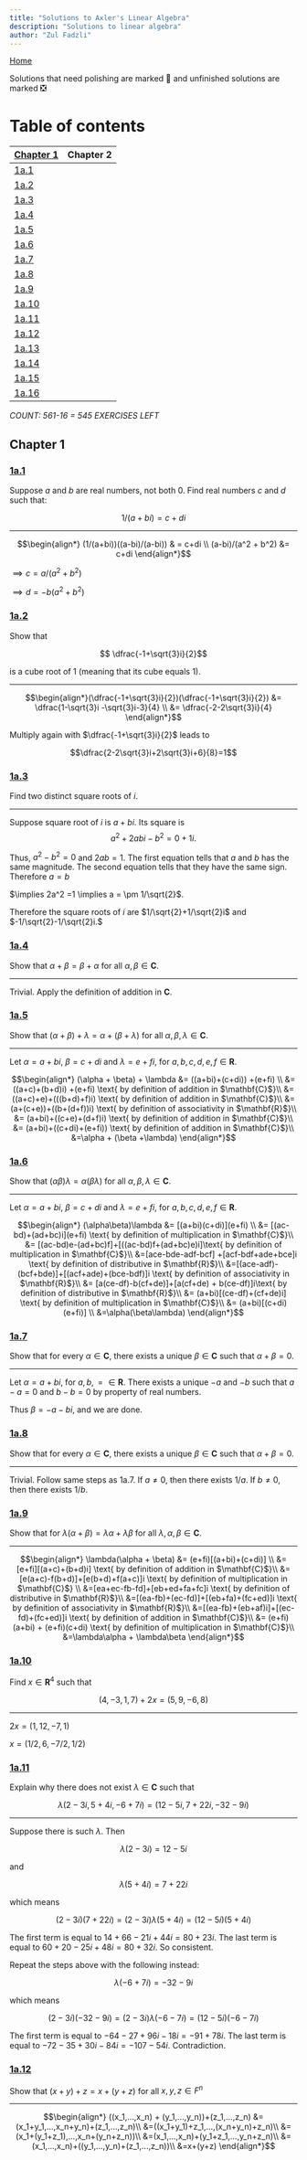 ```yaml
---
title: "Solutions to Axler's Linear Algebra"
description: "Solutions to linear algebra"
author: "Zul Fadzli"
---
```

[Home](https://zul.rocks)

Solutions that need polishing are marked 🔄 and unfinished solutions are marked ❎

<a name="toc"></a>

# Table of contents

[Chapter 1](#c1)  | Chapter 2 
:------------ | :-------------
[1a.1](#1a1)  | 
[1a.2](#1a2)  | 
[1a.3](#1a3)  |    
[1a.4](#1a4) |  
[1a.5](#1a5) |  
[1a.6](#1a6) |  
[1a.7](#1a7) |  
[1a.8](#1a8) |  
[1a.9](#1a9) | 
[1a.10](#1a10) |   
[1a.11](#1a11) |  
[1a.12](#1a12) |  
[1a.13](#1a13) |  
[1a.14](#1a14) |  
[1a.15](#1a15) |  
[1a.16](#1a16) |  

_COUNT: 561-16 = 545 EXERCISES LEFT_




<a name="c1"></a>

## Chapter 1 

<a name="1a1"></a>

### [1a.1](#toc) 

Suppose $a$ and $b$ are real numbers, not both 0. Find real numbers $c$ and $d$ such that:

$$ 1/(a+bi) = c + di$$
  
---

$$\begin{align*}
(1/(a+bi))((a-bi)/(a-bi)) & = c+di \\
(a-bi)/(a^2 + b^2) &= c+di 
\end{align*}$$

$\implies c = a/(a^2+b^2)$

$\implies d = -b(a^2+b^2)$

<a name="1a2"></a>

### [1a.2](#toc) 

Show that 

$$ \dfrac{-1+\sqrt{3}i}{2}$$

is a cube root of 1 (meaning that its cube equals 1).
  
---

$$\begin{align*}(\dfrac{-1+\sqrt{3}i}{2})(\dfrac{-1+\sqrt{3}i}{2}) &= \dfrac{1-\sqrt{3}i -\sqrt{3}i-3}{4} \\
&= \dfrac{-2-2\sqrt{3}i}{4}
\end{align*}$$

Multiply again with $\dfrac{-1+\sqrt{3}i}{2}$ leads to

$$\dfrac{2-2\sqrt{3}i+2\sqrt{3}i+6}{8}=1$$

<a name="1a3"></a>

### [1a.3](#toc) 

Find two distinct square roots of $i$.

  
---

Suppose square root of $i$ is $a+bi$. Its square is $$a^2 +2abi-b^2 = 0 +1i.$$

Thus, $a^2 -b^2 =0$ and $2ab = 1$. The first equation tells that $a$ and $b$ has the same magnitude. The second equation tells that they have the same sign. Therefore $a =b$

$\implies 2a^2 =1 \implies a = \pm 1/\sqrt{2}$.

Therefore the square roots of $i$ are $1/\sqrt{2}+1/\sqrt{2}i$ and $-1/\sqrt{2}-1/\sqrt{2}i.$ 

<a name="1a4"></a>

### [1a.4](#toc) 

Show that $\alpha + \beta = \beta+\alpha$ for all $\alpha,\beta \in \mathbf{C}$.

  
---

Trivial. Apply the definition of addition in $\mathbf{C}$.

 <a name="1a5"></a>

### [1a.5](#toc) 

Show that $(\alpha + \beta) + \lambda = \alpha +(\beta+\lambda)$ for all $\alpha,\beta, \lambda \in \mathbf{C}$.

  
---

Let $\alpha = a+bi$, $\beta = c+di$ and $\lambda = e+fi$, for $a,b,c,d,e,f \in \mathbf{R}$.

$$\begin{align*}
(\alpha + \beta) + \lambda &= ((a+bi)+(c+di)) +(e+fi) \\
&= ((a+c)+(b+d)i) +(e+fi) \text{  by definition of addition in $\mathbf{C}$}\\
&= ((a+c)+e)+(((b+d)+f)i) \text{  by definition of addition in $\mathbf{C}$}\\
&= (a+(c+e))+((b+(d+f))i) \text{  by definition of associativity in $\mathbf{R}$}\\
&= (a+bi)+((c+e)+(d+f)i) \text{  by definition of addition in $\mathbf{C}$}\\
&= (a+bi)+((c+di)+(e+fi)) \text{  by definition of addition in $\mathbf{C}$}\\
&=\alpha + (\beta +\lambda)
\end{align*}$$

 <a name="1a6"></a>

### [1a.6](#toc) 

Show that $(\alpha\beta)\lambda = \alpha(\beta\lambda)$ for all $\alpha,\beta, \lambda \in \mathbf{C}$.

  
---

Let $\alpha = a+bi$, $\beta = c+di$ and $\lambda = e+fi$, for $a,b,c,d,e,f \in \mathbf{R}$.

$$\begin{align*}
(\alpha\beta)\lambda &= [(a+bi)(c+di)](e+fi) \\
&= [(ac-bd)+(ad+bc)i](e+fi) \text{  by definition of multiplication in $\mathbf{C}$}\\
&= [(ac-bd)e-(ad+bc)f]+[((ac-bd)f+(ad+bc)e)i]\text{  by definition of multiplication in $\mathbf{C}$}\\
&=[ace-bde-adf-bcf] +[acf-bdf+ade+bce]i \text{  by definition of distributive in $\mathbf{R}$}\\
&=[(ace-adf)-(bcf+bde)]+[(acf+ade)+(bce-bdf)]i \text{  by definition of associativity in $\mathbf{R}$}\\
&= [a(ce-df)-b(cf+de)]+[a(cf+de) + b(ce-df)]i\text{  by definition of distributive in $\mathbf{R}$}\\
&= (a+bi)[(ce-df)+(cf+de)i] \text{  by definition of multiplication in $\mathbf{C}$}\\
&= (a+bi)[(c+di)(e+fi)] \\
&=\alpha(\beta\lambda)
\end{align*}$$

<a name="1a7"></a>

### [1a.7](#toc) 

Show that for  every $\alpha \in \mathbf{C}$, there exists a unique $\beta \in \mathbf{C}$ such that $\alpha + \beta = 0.$

  
---

Let $\alpha = a+bi$, for $a,b,=\in \mathbf{R}$. There exists a unique $-a$ and $-b$ such that $a-a=0$ and $b-b=0$ by property of real numbers.

Thus $\beta = -a - bi$, and we are done.

<a name="1a8"></a>

### [1a.8](#toc) 

Show that for  every $\alpha \in \mathbf{C}$, there exists a unique $\beta \in \mathbf{C}$ such that $\alpha + \beta = 0.$

---

Trivial. Follow same steps as 1a.7. If $a \neq0$, then there exists $1/a$. If $b \neq0$, then there exists $1/b$.

<a name="1a9"></a>

### [1a.9](#toc) 

Show that for  $\lambda(\alpha+\beta) = \lambda\alpha + \lambda\beta$ for all $\lambda, \alpha, \beta \in \mathbf{C}$.

---

$$\begin{align*}
\lambda(\alpha + \beta) &= (e+fi)[(a+bi)+(c+di)] \\
&= [e+fi][(a+c)+(b+d)i]  \text{  by definition of addition in $\mathbf{C}$}\\
&=[e(a+c)-f(b+d)]+[e(b+d)+f(a+c)]i \text{  by definition of multiplication in $\mathbf{C}$} \\
&=[ea+ec-fb-fd]+[eb+ed+fa+fc]i \text{  by definition of distributive in $\mathbf{R}$}\\
&=[(ea-fb)+(ec-fd)]+[(eb+fa)+(fc+ed)]i \text{  by definition of associativity in $\mathbf{R}$}\\
&=[(ea-fb)+(eb+af)i]+[(ec-fd)+(fc+ed)]i \text{  by definition of addition in $\mathbf{C}$}\\
&= (e+fi)(a+bi) + (e+fi)(c+di) \text{  by definition of multiplication in $\mathbf{C}$}\\
&=\lambda\alpha + \lambda\beta
\end{align*}$$

<a name="1a10"></a>

### [1a.10](#toc) 

Find $x \in \mathbf{R}^{4}$ such that 

$$(4,-3,1,7)+2x = (5,9,-6,8)$$

---

$2x = (1,12,-7,1)$

$x = (1/2,6,-7/2,1/2)$

<a name="1a11"></a>

### [1a.11](#toc) 

Explain why there does not exist $\lambda \in \mathbf{C}$ such that

$$\lambda(2-3i,5+4i,-6+7i) = (12-5i,7+22i,-32-9i)$$

---
Suppose there is such $\lambda$. Then

$$\lambda(2-3i)=12-5i$$

and


$$\lambda(5+4i) = 7+22i$$

which means

$$(2-3i)(7+22i) = (2-3i)\lambda(5+4i) = (12-5i)(5+4i)$$

The first term is equal to $14+66-21i+44i =80+23i.$ The last term is equal to $60+20-25i+48i=80+32i$. So consistent.

Repeat the steps above with the following instead:

$$\lambda(-6+7i) = -32-9i$$

which means

$$(2-3i)(-32-9i) =(2-3i)\lambda(-6-7i) =(12-5i)(-6-7i)$$

The first term is equal to $-64-27+96i-18i=-91+78i$. The last term is equal to $-72-35+30i-84i=-107-54i$. Contradiction.

<a name="1a12"></a>

### [1a.12](#toc) 

Show that $(x+y)+z=x+(y+z)$ for all $x,y,z \in F^{n}$

---

$$\begin{align*}
((x_1,...,x_n) + (y_1,...,y_n))+(z_1,...,z_n) &= (x_1+y_1,...,x_n+y_n)+(z_1,...,z_n)\\
&=((x_1+y_1)+z_1,...,(x_n+y_n)+z_n)\\
&=(x_1+(y_1+z_1),...,x_n+(y_n+z_n))\\
&=(x_1,...,x_n)+(y_1+z_1,...,y_n+z_n)\\
&=(x_1,...,x_n)+((y_1,...,y_n)+(z_1,...,z_n))\\
&=x+(y+z)
\end{align*}$$

